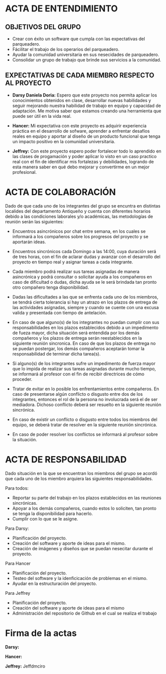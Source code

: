 # ACTA DE ENTENDIMIENTO 

## OBJETIVOS DEL GRUPO

- Crear con éxito un software que cumpla con las expectativas del parqueadero.
- Fácilitar el trabajo de los operarios del parqueadero.
- Ayudar la comunidad universitaria en sus nesecidades de parqueadero.
- Consolidar un grupo de trabajo que brinde sus servicios a la comunidad.

## EXPECTATIVAS DE CADA MIEMBRO RESPECTO AL PROYECTO

- **Darsy Daniela Doria:** Espero que este proyecto nos permita aplicar los conocimientos obtenidos en clase, desarrollar nuevas habilidades y seguir mejorando nuestra habilidad de trabajo en equipo y capacidad de adaptación. Me motiva saber que estamos creando una herramienta que puede ser útil en la vida real.
  
- **Hancer:** Mi expectativa con este proyecto es adquirir experiencia práctica en el desarrollo de sofware, aprender a enfrentar desafíos reales en equipo y aportar al diseño de un producto funcional que tenga un impacto positivo en la comunidad universitaria.
  
- **Jeffrey:** Con este proyecto espero poder fortalecer todo lo aprendido en las clases de progamación y poder aplicar lo visto en un caso practico real con el fin de identificar mis fortalezas y debilidades, logrando de esta manera saber en qué debo mejorar y convertirme en un mejor profesional.

# ACTA DE COLABORACIÓN

Dado de que cada uno de los integrantes del grupo se encuntra en distintas localides del departamento Antiqueño y cuenta con diferentes horarios debido a las condiciones laborales y/o académicas, las metodologías de reunión serán las siguientes:

- Encuentros asincrónicos por chat entre semana, en los cuales se informará a los compañeros sobre los progresos del proyecto y se aportarán ideas.

- Encuentros sincrónicos cada Domingo a las 14:00, cuya duración será de tres horas, con el fin de aclarar dudas y avanzar con el desarrollo del proyecto en tiempo real y asignar tareas a cada integrante.

- Cada miembro podrá realizar sus tareas asignadas de manera asincrónica y podrá consultar o solicitar ayuda a los compañeros en caso de dificultad o dudas, dicha ayuda se le será brindada tan pronto otro compañero tenga disponibilidad.

- Dadas las dificultades a las que se enfrenta cada uno de los miembros, se tendrá cierta tolerancia si hay un atrazo en los plazos de entrega de las actividades asignadas, siempre y cuando se cuente con una excusa valida y presentada con tiempo de antelación.

- En caso de que alguno(s) de los integrantes no puedan cumplir con sus responsabilidades en los plazos establecidos debido a un impedimento de fueza mayor, dicha situación será entendida por los demás compañeros y los plazos de entrega serán reestablecidos en la siguiente reunión sincronica. En caso de que los plazos de entrega no se puedan postergar, los demás compañeros aceptarán tomar la responsabilidad de terminar dicha tarea(s).

- Si alguno(s) de los integrantes sufre un impedimento de fuerza mayor que lo impida de realizar sus tareas asignadas durante mucho tiempo, se informará al profesor con el fin de recibir directrices de cómo proceder.

- Tratar de evitar en lo posible los enfrentamientos entre compañeros. En caso de presentarse algún conflicto o disgusto entre dos de los integrantes, entonces el rol de la persona no involucrada será el de ser mediadora. Dichoso conflicto deberá ser resuelto en la siguiente reunión sincrónica.

- En caso de existir un conflicto o disgusto entre todos los miembros del equipo, se deberá tratar de resolver en la siguiente reunión sincrónica.

- En caso de poder resolver los conflictos se informará al profesor sobre la situación.

# ACTA DE RESPONSABILIDAD 

Dado situación en la que se encuentran los miembros del grupo se acordó que cada uno de los miembro arquiera las siguientes responsabilidades.

Para todos:

- Reportar su parte del trabajo en los plazos establecidos en las reuniones sincrónicas.
- Apoyar a los demás compañeros, cuando estos lo soliciten, tan pronto se tenga la disponibilidad para hacerlo.
- Cumplir con lo que se le asigne.

Para Darsy:

  - Planificación del proyecto.
  - Creación del software y aporte de ideas para el mismo.
  - Creación de imágenes y diseños que se puedan nesecitar durante el proyecto.

Para Hancer

 - Planificación del proyecto.
 - Testeo del software y la idenficicación de problemas en el mismo.
 - Ayudar en la estructuración del proyecto.

Para Jeffrey 

 - Planificación del proyecto.
 - Creación del software y aporte de ideas para el mismo
 - Administración del repositorio de Github en el cual se realiza el trabajo

# Firma de la actas

**Darsy:**


**Hancer:**

**Jeffrey:**
Jeffdmciro
